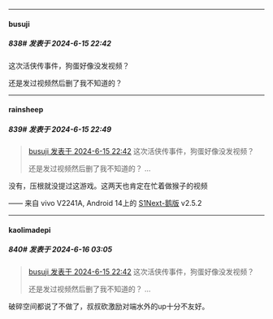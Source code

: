 ﻿
*****

####  busuji  
##### 838#       发表于 2024-6-15 22:42

这次活侠传事件，狗蛋好像没发视频？

还是发过视频然后删了我不知道的？


*****

####  rainsheep  
##### 839#       发表于 2024-6-15 22:49

<blockquote><a href="httphttps://bbs.saraba1st.com/2b/forum.php?mod=redirect&amp;goto=findpost&amp;pid=65249764&amp;ptid=2129259" target="_blank">busuji 发表于 2024-6-15 22:42</a>
这次活侠传事件，狗蛋好像没发视频？

还是发过视频然后删了我不知道的？ ...</blockquote>
没有，压根就没提过这游戏。这两天也肯定在忙着做猴子的视频

—— 来自 vivo V2241A, Android 14上的 [S1Next-鹅版](https://github.com/ykrank/S1-Next/releases) v2.5.2


*****

####  kaolimadepi  
##### 840#       发表于 2024-6-16 03:05

<blockquote><a href="httphttps://bbs.saraba1st.com/2b/forum.php?mod=redirect&amp;goto=findpost&amp;pid=65249764&amp;ptid=2129259" target="_blank">busuji 发表于 2024-6-15 22:42</a>
这次活侠传事件，狗蛋好像没发视频？

还是发过视频然后删了我不知道的？ ...</blockquote>
破碎空间都说了不做了，叔叔砍激励对端水外的up十分不友好。

